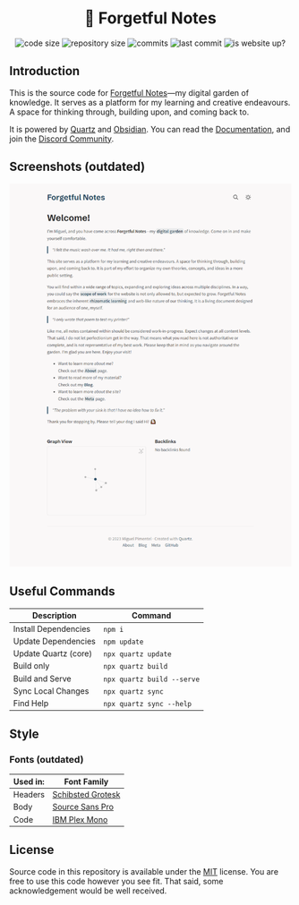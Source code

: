 <h1 align=center>🌱 Forgetful Notes</h1>

<p align="center">
  <img alt="code size" src="https://img.shields.io/github/languages/code-size/semanticdata/forgetful-notes" />
  <img alt="repository size" src="https://img.shields.io/github/repo-size/semanticdata/forgetful-notes" />
  <img alt="commits" src="https://img.shields.io/github/commit-activity/t/semanticdata/forgetful-notes" />
  <img alt="last commit" src="https://img.shields.io/github/last-commit/semanticdata/forgetful-notes" />
  <img alt="is website up?" src="https://img.shields.io/website/https/forgetfulnotes.com.svg" />
</p>

## Introduction

This is the source code for [Forgetful Notes](https://forgetfulnotes.com)—my digital garden of knowledge. It serves as a platform for my learning and creative endeavours. A space for thinking through, building upon, and coming back to.

It is powered by [Quartz](https://github.com/jackyzha0/quartz/) and [Obsidian](https://obsidian.md). You can read the [Documentation](https://quartz.jzhao.xyz/), and join the [Discord Community](https://discord.gg/cRFFHYye7t).

## Screenshots (outdated)

<img alt="Website Screenshot" src="screenshot.png" width="720px" />

## Useful Commands

| Description          | Command                    |
| -------------------- | -------------------------- |
| Install Dependencies | `npm i`                    |
| Update Dependencies  | `npm update`               |
| Update Quartz (core) | `npx quartz update`        |
| Build only           | `npx quartz build`         |
| Build and Serve      | `npx quartz build --serve` |
| Sync Local Changes   | `npx quartz sync`          |
| Find Help            | `npx quartz sync --help`   |

## Style

### Fonts (outdated)

| Used in: | Font Family                                                              |
| -------- | ------------------------------------------------------------------------ |
| Headers   | [Schibsted Grotesk](https://fonts.google.com/specimen/Schibsted+Grotesk) |
| Body     | [Source Sans Pro](https://fonts.google.com/specimen/Source+Sans+3)       |
| Code     | [IBM Plex Mono](https://fonts.google.com/specimen/IBM+Plex+Mono)         |

## License

Source code in this repository is available under the [MIT](LICENSE) license. You are free to use this code however you see fit. That said, some acknowledgement would be well received.
